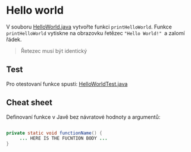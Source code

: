 # Hello world

V souboru [HelloWorld.java](src/main/HelloWorld.java) vytvořte funkci `printHelloWorld`.
Funkce `printHelloWorld` vytiskne na obrazovku řetězec `"Hello World!" `a zalomí řádek.

> Řetezec musí být identický

## Test
Pro otestovaní funkce spusti: [HelloWorldTest.java](src/test/HelloWorldTest.java)

## Cheat sheet
Definovaní funkce v Javě bez návratové hodnoty a argumentů:
```java

private static void functionName() {
     ... HERE IS THE FUCNTION BODY ...
}
```

